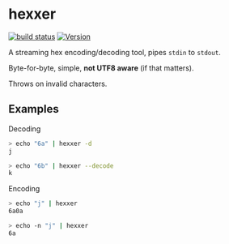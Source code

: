 # hexxer

[![build status](https://travis-ci.org/dcousens/hexxer.svg?branch=master)](http://travis-ci.org/dcousens/hexxer)
[![Version](https://img.shields.io/npm/v/hexxer.svg)](https://www.npmjs.org/package/hexxer)

A streaming hex encoding/decoding tool,  pipes `stdin` to `stdout`.

Byte-for-byte, simple, **not UTF8 aware** (if that matters).

Throws on invalid characters.


## Examples

Decoding
``` bash
> echo "6a" | hexxer -d
j

> echo "6b" | hexxer --decode
k
```

Encoding
``` bash
> echo "j" | hexxer
6a0a

> echo -n "j" | hexxer
6a
```
